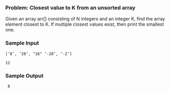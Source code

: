  <h3>Problem: Closest value to K from an unsorted array </h3>

Given an array arr[] consisting of N integers and an integer K, find the array element closest to K.
If multiple closest values exist, then print the smallest one.

<h3>Sample Input</h3>

    [‘8’, ‘20’, "16" ‘-20’, ‘-2’]
    
    12

  
<h3>Sample Output</h3>

     8
